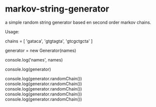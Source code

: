 # markov-string-generator

a simple random string generator based en second order markov chains.

Usage:


chains = [ 'gataca', 'gtgtagta', 'gtcgctgcta' ]

generator = new Generator(names)

console.log('names', names)

console.log(generator)

console.log(generator.randomChain())
console.log(generator.randomChain())
console.log(generator.randomChain())
console.log(generator.randomChain())
console.log(generator.randomChain())
